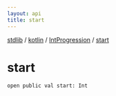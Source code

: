 ```yaml
---
layout: api
title: start
---
```

[stdlib](../../index.html) / [kotlin](../index.html) / [IntProgression](index.html) / [start](start.html)

# start

```
open public val start: Int
```
